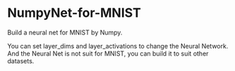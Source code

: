 # NumpyNet-for-MNIST
Build a neural net for MNIST by Numpy.

You can set layer_dims and layer_activations to change the Neural Network. And the Neural Net is not suit for MNIST, you can build it to suit other datasets.
